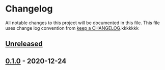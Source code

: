 # Changelog

All notable changes to this project will be documented in this file. This file uses change log convention from [keep a CHANGELOG](http://keepachangelog.com/en/0.3.0/).kkkkkkk

## [Unreleased] ##

## [0.1.0] - 2020-12-24 ##

[Unreleased]: https://github.com/hadenlabs/terraform-github-project/compare/0.1.0...HEAD
[0.1.0]: https://github.com/hadenlabs/terraform-github-project/compare/0.0.0...0.1.0
